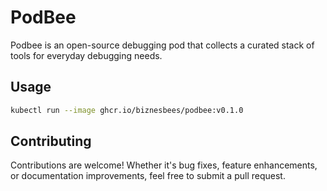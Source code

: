 # PodBee

Podbee is an open-source debugging pod that collects a curated stack of tools for everyday debugging needs.

## Usage

```bash
kubectl run --image ghcr.io/biznesbees/podbee:v0.1.0
```
## Contributing

Contributions are welcome! Whether it's bug fixes, feature enhancements, or documentation improvements, feel free to submit a pull request.
